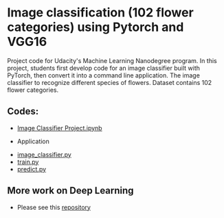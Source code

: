 # Image classification (102 flower categories) using Pytorch and VGG16

Project code for Udacity's Machine Learning Nanodegree program. In this project, students first develop code for an image classifier built with PyTorch, then convert it into a command line application. The image classifier to recognize different species of flowers. Dataset contains 102 flower categories.

## Codes:
- [Image Classifier Project.ipynb](https://github.com/csdankim/image_classifier/blob/master/Image%20Classifier%20Project.ipynb)
* Application
- [image_classifier.py](https://github.com/csdankim/image_classifier/blob/master/image_classifier.py)
- [train.py](https://github.com/csdankim/image_classifier/blob/master/train.py)
- [predict.py](https://github.com/csdankim/image_classifier/blob/master/predict.py)

## More work on Deep Learning
- Please see this [repository](https://github.com/csdankim/DL_ALG)





